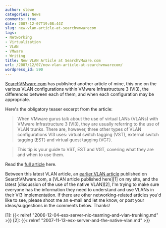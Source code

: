 ```yaml
---
author: slowe
categories: News
comments: true
date: 2007-12-07T19:08:44Z
slug: new-vlan-article-at-searchvmwarecom
tags:
- Networking
- Virtualization
- VLAN
- VMware
- Writing
title: New VLAN Article at SearchVMware.com
url: /2007/12/07/new-vlan-article-at-searchvmwarecom/
wordpress_id: 590
---
```


[SearchVMware.com](http://searchvmware.techtarget.com/) has published another article of mine, this one on the various VLAN configurations within VMware Infrastructure 3 (VI3), the differences between each of them, and when each configuration may be appropriate.

Here's the obligatory teaser excerpt from the article:

>When VMware gurus talk about the use of virtual LANs (VLANs) with VMware Infrastructure 3 (VI3), they are usually referring to the use of VLAN trunks. There are, however, three other types of VLAN configurations VI3 uses: virtual switch tagging (VST), external switch tagging (EST) and virtual guest tagging (VGT).  

>This tip is your guide to VST, EST and VGT, covering what they are and when to use them.

Read the [full article](http://searchvmware.techtarget.com/tip/0,289483,sid179_gci1283036,00.html) here.

Between this latest VLAN article, an [earlier VLAN article](http://searchvmware.techtarget.com/tip/0,289483,sid179_gci1280449,00.html) published on SearchVMware.com, a [VLAN article published here][1] on my site, and the latest [discussion of the use of the native VLAN][2], I'm trying to make sure everyone has the information they need to understand and use VLANs in their VI3 implementation. If there are other networking-related articles you'd like to see, please shoot me an e-mail and let me know, or post your ideas/suggestions in the comments below. Thanks!

[1]: {{< relref "2006-12-04-esx-server-nic-teaming-and-vlan-trunking.md" >}}
[2]: {{< relref "2007-11-13-esx-server-and-the-native-vlan.md" >}}
